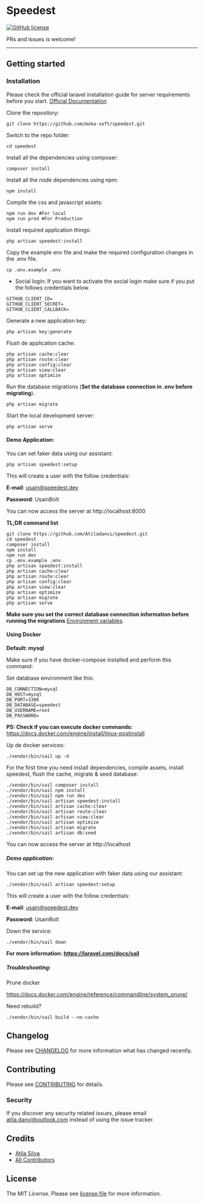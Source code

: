 # Speedest

[![GitHub license](https://img.shields.io/github/license/gothinkster/laravel-realworld-example-app.svg)](https://raw.githubusercontent.com/gothinkster/laravel-realworld-example-app/master/LICENSE)

PRs and issues is welcome!

----------

## Getting started

### Installation

Please check the official laravel installation guide for server requirements before you start. [Official Documentation](https://laravel.com/docs/5.8/installation#installation)

Clone the repository:

    git clone https://github.com/moka-soft/speedest.git

Switch to the repo folder:

    cd speedest

Install all the dependencies using composer:

    composer install

Install all the node dependencies using npm:

    npm install

Compile the css and javascript assets:

    npm run dev #For local
    npm run prod #For Production

Install required application things:

    php artisan speedest:install

Copy the example env file and make the required configuration changes in the .env file.

    cp .env.example .env

* Social login:
 If you want to activate the social login make sure if you put the follows credentials below.

```.env
GITHUB_CLIENT_ID=
GITHUB_CLIENT_SECRET=
GITHUB_CLIENT_CALLBACK=
```

Generate a new application key:

    php artisan key:generate
    
Flush de application cache:

    php artisan cache:clear
    php artisan route:clear
    php artisan config:clear
    php artisan view:clear
    php artisan optimize

Run the database migrations (**Set the database connection in .env before migrating**).

    php artisan migrate

Start the local development server:

    php artisan serve

#### Demo Application:

You can set faker data using our assistant:

    php artisan speedest:setup

This will create a user with the follow credentials:

**E-mail**: usain@speedest.dev

**Password**: UsainBolt

You can now access the server at http://localhost:8000

**TL;DR command list**

    git clone https://github.com/Atiladanvi/speedest.git
    cd speedest
    composer install
    npm install
    npm run dev
    cp .env.example .env
    php artisan speedest:install
    php artisan cache:clear
    php artisan route:clear
    php artisan config:clear
    php artisan view:clear
    php artisan optimize
    php artisan migrate
    php artisan serve
    
**Make sure you set the correct database connection information before running the migrations** [Environment variables](#environment-variables).

#### Using Docker

**Default: mysql**

Make sure if you have docker-compose installed and perform this command:

Set database environment like this:
```.env
DB_CONNECTION=mysql
DB_HOST=mysql
DB_PORT=3306
DB_DATABASE=speedest
DB_USERNAME=root
DB_PASSWORD=
```
    
**PS: Check if you can execute docker commands:**  https://docs.docker.com/engine/install/linux-postinstall

Up de docker services:

    ./vendor/bin/sail up -d

For the first time you need install dependencies, compile assets, install speedest, flush the cache, migrate & seed database:

    ./vendor/bin/sail composer install
    ./vendor/bin/sail npm install
    ./vendor/bin/sail npm run dev
    ./vendor/bin/sail artisan speedest:install
    ./vendor/bin/sail artisan cache:clear
    ./vendor/bin/sail artisan route:clear
    ./vendor/bin/sail artisan view:clear
    ./vendor/bin/sail artisan optimize
    ./vendor/bin/sail artisan migrate
    ./vendor/bin/sail artisan db:seed

You can now access the server at http://localhost

##### Demo application:

You can set up the new application with faker data using our assistant:
    
    ./vendor/bin/sail artisan speedest:setup

This will create a user with the follow credentials:

**E-mail**: usain@speedest.dev

**Password**: UsainBolt

Down the service:

    ./vendor/bin/sail down

**For more information: https://laravel.com/docs/sail**

##### Troubleshooting:

Prune docker

https://docs.docker.com/engine/reference/commandline/system_prune/

Need rebuild?

    ./vendor/bin/sail build --no-cache

## Changelog

Please see [CHANGELOG](CHANGELOG.md) for more information what has changed recently.

## Contributing

Please see [CONTRIBUTING](CONTRIBUTING.md) for details.

### Security

If you discover any security related issues, please email atila.danvi@outlook.com instead of using the issue tracker.

## Credits

- [Atila Silva](https://github.com/Atiladanvi)
- [All Contributors](../../contributors)

## License

The MIT License. Please see [license file](LICENSE.md) for more information.

